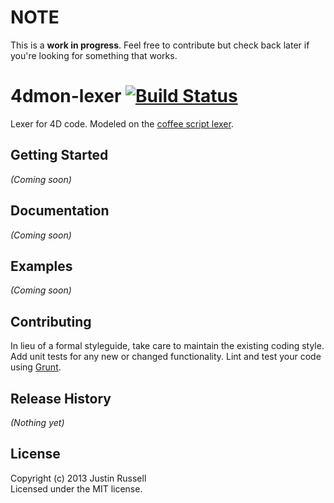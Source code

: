 # NOTE

This is a **work in progress**. Feel free to contribute but check back later if
you're looking for something that works.

# 4dmon-lexer [![Build Status](https://secure.travis-ci.org/jrussell-ivantage/4dmon-lexer.png?branch=master)](http://travis-ci.org/jrussell-ivantage/4dmon-lexer)

Lexer for 4D code. Modeled on the [coffee script lexer](http://jashkenas.github.io/coffee-script/documentation/docs/lexer.html).

## Getting Started
_(Coming soon)_

## Documentation
_(Coming soon)_

## Examples
_(Coming soon)_

## Contributing
In lieu of a formal styleguide, take care to maintain the existing coding style.
Add unit tests for any new or changed functionality. Lint and test your code
using [Grunt](http://gruntjs.com/).

## Release History
_(Nothing yet)_

## License
Copyright (c) 2013 Justin Russell  
Licensed under the MIT license.
